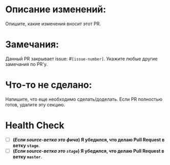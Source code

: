 # Описание изменений:
Опишите, какие изменения вносит этот PR.

# Замечания:
Данный PR закрывает issue: #`[issue-number]`.
Укажите любые другие замечания по PR'у.

# Что-то не сделано:
Напишите, что еще необходимо сделать/доделать. Если PR полностью готов, удалите эту секцию.

# Health Check

* [ ] **(_Если source-ветка это фича_) Я убедился, что делаю Pull Request в ветку `stage`**.
* [ ] **(_Если source-ветка это `stage`_) Я убедился, что делаю Pull Request в ветку `master`**.
